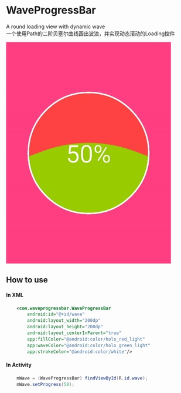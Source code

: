 # WaveProgressBar
A round loading view with dynamic wave
<br> 一个使用Path的二阶贝塞尔曲线画出波浪，并实现动态滚动的Loading控件

![image](https://github.com/ChenLittlePing/WaveProgressBar/blob/master/gif/demo.gif)

## How to use
#### In XML
```xml
    <com.waveprogressbar.WaveProgressBar
        android:id="@+id/wave"
        android:layout_width="200dp"
        android:layout_height="200dp"
        android:layout_centerInParent="true"
        app:fillColor="@android:color/holo_red_light"
        app:waveColor="@android:color/holo_green_light"
        app:strokeColor="@android:color/white"/>
```

#### In Activity
```java
    mWave = (WaveProgressBar) findViewById(R.id.wave);
    mWave.setProgress(50);
```
